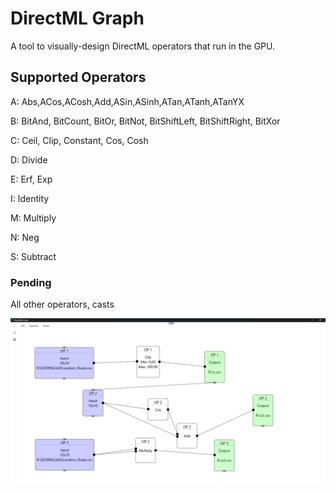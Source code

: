 # DirectML Graph

A tool to visually-design DirectML operators that run in the GPU.



## Supported Operators

A: Abs,ACos,ACosh,Add,ASin,ASinh,ATan,ATanh,ATanYX

B: BitAnd, BitCount, BitOr, BitNot, BitShiftLeft, BitShiftRight, BitXor

C: Ceil, Clip, Constant, Cos, Cosh

D: Divide

E: Erf, Exp

I: Identity

M: Multiply

N: Neg

S: Subtract

### Pending

All other operators, casts


![screenshot](graph1.jpg)